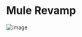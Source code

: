 # Mule Revamp
![image](https://github.com/3kiein/mule-revamp-front/assets/129928230/e7aba015-a451-49cb-abe2-567be3780423)

